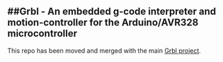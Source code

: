 ##Grbl - An embedded g-code interpreter and motion-controller for the Arduino/AVR328 microcontroller
------------

This repo has been moved and merged with the main [Grbl project](http://www.github.com/grbl/grbl).
